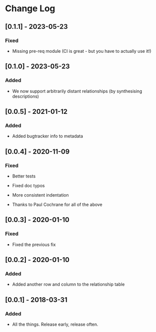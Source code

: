 # Change Log

## [0.1.1] - 2023-05-23

### Fixed

- Missing pre-req module (CI is great - but you have to actually use it!)

## [0.1.0] - 2023-05-23

### Added

- We now support arbitrarily distant relationships (by synthesising descriptions)

## [0.0.5] - 2021-01-12

### Added

- Added bugtracker info to metadata

## [0.0.4] - 2020-11-09

### Fixed

- Better tests

- Fixed doc typos

- More consistent indentation

- Thanks to Paul Cochrane for all of the above

## [0.0.3] - 2020-01-10

### Fixed

- Fixed the previous fix

## [0.0.2] - 2020-01-10

### Added

- Added another row and column to the relationship table

## [0.0.1] - 2018-03-31

### Added

- All the things. Release early, release often.

